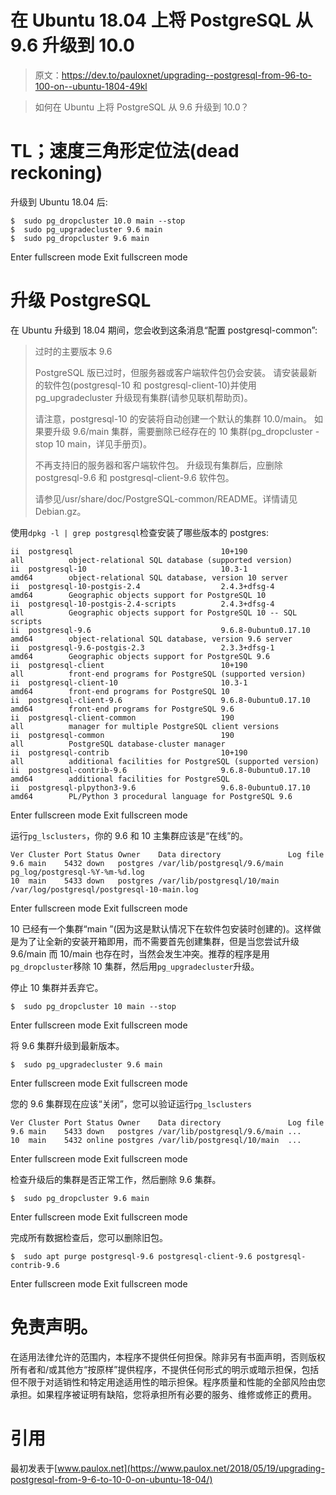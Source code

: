 # 在 Ubuntu 18.04 上将 PostgreSQL 从 9.6 升级到 10.0

> 原文：<https://dev.to/pauloxnet/upgrading--postgresql-from-96-to-100-on--ubuntu-1804-49kl>

> 如何在 Ubuntu 上将 PostgreSQL 从 9.6 升级到 10.0？

# TL；速度三角形定位法(dead reckoning)

升级到 Ubuntu 18.04 后:

```
$  sudo pg_dropcluster 10.0 main --stop
$  sudo pg_upgradecluster 9.6 main
$  sudo pg_dropcluster 9.6 main 
```

Enter fullscreen mode Exit fullscreen mode

# 升级 PostgreSQL

在 Ubuntu 升级到 18.04 期间，您会收到这条消息“配置 postgresql-common”:

> 过时的主要版本 9.6
> 
> PostgreSQL 版已过时，但服务器或客户端软件包仍会安装。
> 请安装最新的软件包(postgresql-10 和 postgresql-client-10)并使用 pg_upgradecluster 升级现有集群(请参见联机帮助页)。
> 
> 请注意，postgresql-10 的安装将自动创建一个默认的集群 10.0/main。
> 如果要升级 9.6/main 集群，需要删除已经存在的 10 集群(pg_dropcluster - stop 10 main，详见手册页)。
> 
> 不再支持旧的服务器和客户端软件包。
> 升级现有集群后，应删除 postgresql-9.6 和 postgresql-client-9.6 软件包。
> 
> 请参见/usr/share/doc/PostgreSQL-common/README。详情请见 Debian.gz。

使用`dpkg -l | grep postgresql`检查安装了哪些版本的 postgres:

```
ii  postgresql                                 10+190                                      all          object-relational SQL database (supported version)
ii  postgresql-10                              10.3-1                                      amd64        object-relational SQL database, version 10 server
ii  postgresql-10-postgis-2.4                  2.4.3+dfsg-4                                amd64        Geographic objects support for PostgreSQL 10
ii  postgresql-10-postgis-2.4-scripts          2.4.3+dfsg-4                                all          Geographic objects support for PostgreSQL 10 -- SQL scripts
ii  postgresql-9.6                             9.6.8-0ubuntu0.17.10                        amd64        object-relational SQL database, version 9.6 server
ii  postgresql-9.6-postgis-2.3                 2.3.3+dfsg-1                                amd64        Geographic objects support for PostgreSQL 9.6
ii  postgresql-client                          10+190                                      all          front-end programs for PostgreSQL (supported version)
ii  postgresql-client-10                       10.3-1                                      amd64        front-end programs for PostgreSQL 10
ii  postgresql-client-9.6                      9.6.8-0ubuntu0.17.10                        amd64        front-end programs for PostgreSQL 9.6
ii  postgresql-client-common                   190                                         all          manager for multiple PostgreSQL client versions
ii  postgresql-common                          190                                         all          PostgreSQL database-cluster manager
ii  postgresql-contrib                         10+190                                      all          additional facilities for PostgreSQL (supported version)
ii  postgresql-contrib-9.6                     9.6.8-0ubuntu0.17.10                        amd64        additional facilities for PostgreSQL
ii  postgresql-plpython3-9.6                   9.6.8-0ubuntu0.17.10                        amd64        PL/Python 3 procedural language for PostgreSQL 9.6 
```

Enter fullscreen mode Exit fullscreen mode

运行`pg_lsclusters`，你的 9.6 和 10 主集群应该是“在线”的。

```
Ver Cluster Port Status Owner    Data directory               Log file
9.6 main    5432 down   postgres /var/lib/postgresql/9.6/main pg_log/postgresql-%Y-%m-%d.log
10  main    5433 down   postgres /var/lib/postgresql/10/main  /var/log/postgresql/postgresql-10-main.log 
```

Enter fullscreen mode Exit fullscreen mode

10 已经有一个集群“main ”(因为这是默认情况下在软件包安装时创建的)。这样做是为了让全新的安装开箱即用，而不需要首先创建集群，但是当您尝试升级 9.6/main 而 10/main 也存在时，当然会发生冲突。推荐的程序是用`pg_dropcluster`移除 10 集群，然后用`pg_upgradecluster`升级。

停止 10 集群并丢弃它。

```
$  sudo pg_dropcluster 10 main --stop 
```

Enter fullscreen mode Exit fullscreen mode

将 9.6 集群升级到最新版本。

```
$  sudo pg_upgradecluster 9.6 main 
```

Enter fullscreen mode Exit fullscreen mode

您的 9.6 集群现在应该“关闭”，您可以验证运行`pg_lsclusters`

```
Ver Cluster Port Status Owner    Data directory               Log file
9.6 main    5433 down   postgres /var/lib/postgresql/9.6/main ...
10  main    5432 online postgres /var/lib/postgresql/10/main  ... 
```

Enter fullscreen mode Exit fullscreen mode

检查升级后的集群是否正常工作，然后删除 9.6 集群。

```
$  sudo pg_dropcluster 9.6 main 
```

Enter fullscreen mode Exit fullscreen mode

完成所有数据检查后，您可以删除旧包。

```
$  sudo apt purge postgresql-9.6 postgresql-client-9.6 postgresql-contrib-9.6 
```

Enter fullscreen mode Exit fullscreen mode

# 免责声明。

在适用法律允许的范围内，本程序不提供任何担保。除非另有书面声明，否则版权所有者和/或其他方“按原样”提供程序，不提供任何形式的明示或暗示担保，包括但不限于对适销性和特定用途适用性的暗示担保。程序质量和性能的全部风险由您承担。如果程序被证明有缺陷，您将承担所有必要的服务、维修或修正的费用。

# 引用

最初发表于[www.paulox.net](https://www.paulox.net/2018/05/19/upgrading-postgresql-from-9-6-to-10-0-on-ubuntu-18-04/)